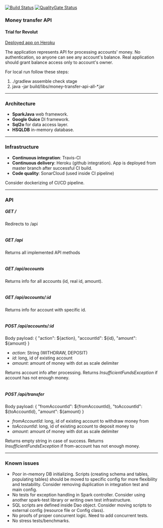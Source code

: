 [![Build Status](https://travis-ci.com/feardude/money-transfer-api.svg?branch=master)](https://travis-ci.com/feardude/money-transfer-api)
[![QualityGate Status](https://sonarcloud.io/api/project_badges/measure?project=feardude_money-transfer-api&metric=alert_status)](https://sonarcloud.io/dashboard?id=feardude_money-transfer-api)

### Money transfer API 
#### Trial for Revolut
[Deployed app on Heroku](https://revolut-trial-money-transfer.herokuapp.com/)


The application represents API for processing accounts' money. 
No authentication, so anyone can see any account's balance. 
Real application should grant balance access only to account's owner.


For local run follow these steps:
1. ./gradlew assemble check stage
2. java -jar build/libs/money-transfer-api-all-*.jar

---
### Architecture
- **SparkJava** web framework.
- **Google Guice** DI framework.
- **Sql2o** for data access layer.
- **HSQLDB** in-memory database.

---
### Infrastructure
- **Continuous integration**: Travis-CI
- **Continuous delivery**: Heroku (github integration). App is deployed from master branch after successful CI build.
- **Code quality**: SonarCloud (used inside CI pipeline)

Consider dockerizing of CI/CD pipeline.

---
### API
##### GET /
Redirects to /api
<br><br>

##### GET /api
Returns all implemented API methods
<br><br>

##### GET /api/accounts
Returns info for all accounts (id, real id, amount).
<br><br>

##### GET /api/accounts/:id
Returns info for account with specific id.
<br><br>

##### POST /api/accounts/:id
Body payload:
{
    "action": ${action},
    "accountId": ${id},
    "amount": ${amount}
}
- _action_: String (WITHDRAW, DEPOSIT)
- _id_: long, id of existing account
- _amount_: amount of money with dot as scale delimiter

Returns account info after processing. Returns _InsufficientFundsException_ if account has not enough money.
<br><br>

##### POST /api/transfer
Body payload:
{
    "fromAccountId": ${fromAccountId},
    "toAccountId": ${toAccountId},
    "amount": ${amount}
}<br>
- _fromAccountId_: long, id of existing account to withdraw money from
- _toAccountId_: long, id of existing account to deposit money to
- _amount_: amount of money with dot as scale delimiter

Returns empty string in case of success. Returns _InsufficientFundsException_ if from-account has not enough money.

---
### Known issues
- Poor in-memory DB initializing. Scripts (creating schema and tables, populating tables) should be moved to specific config for more flexibility and testability. Consider removing duplication in integration test and main config.
- No tests for exception handling in Spark controller. Consider using another spark-test library or writing own test infrastructure.
- SQL scripts are defined inside Dao object. Consider moving scripts to external config (resource file or Config class).
- No proofs of proper concurrent logic. Need to add concurrent tests.
- No stress tests/benchmarks.
